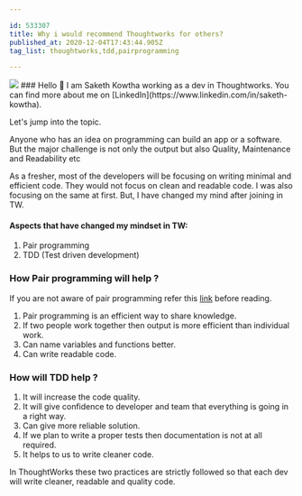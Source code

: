 ```yaml
---

id: 533307
title: Why i would recommend Thoughtworks for others?
published_at: 2020-12-04T17:43:44.905Z
tag_list: thoughtworks,tdd,pairprogramming

---
```


<img src='https://res.cloudinary.com/practicaldev/image/fetch/s--OP7JPS7_--/c_imagga_scale,f_auto,fl_progressive,h_420,q_auto,w_1000/https://dev-to-uploads.s3.amazonaws.com/i/c2jx9fctz91su4q3c8zf.jpg' />
      ### Hello 👋  
I am Saketh Kowtha working as a dev in Thoughtworks. You can find more about me on [LinkedIn](https://www.linkedin.com/in/saketh-kowtha).

Let's jump into the topic.

Anyone who has an idea on programming can build an app or a software. But the major challenge is not only the output but also Quality, Maintenance and Readability etc

As a fresher, most of the developers will be focusing on writing minimal and efficient code. They would not focus on clean and readable code. I was also focusing on the same at first. But, I have changed my mind after joining in TW.

#### Aspects that have changed my mindset in TW:

1. Pair programming
2. TDD (Test driven development)

### How Pair programming will help ?

If you are not aware of pair programming refer this [link](https://www.google.com/url?sa=t&rct=j&q=&esrc=s&source=web&cd=&cad=rja&uact=8&ved=2ahUKEwik1e-h_bPtAhUj7XMBHepZBtgQmhMwHHoECB4QAg&url=https%3A%2F%2Fen.wikipedia.org%2Fwiki%2FPair_programming&usg=AOvVaw2XIDcQ9pCPWuIrEm9z5kkV) before reading.

1. Pair programming is an efficient way to share knowledge.
2. If two people work together then output is more efficient than individual work.
3. Can name variables and functions better.
4. Can write readable code.

### How will TDD help ?

1. It will increase the code quality.
2. It will give confidence to developer and team that everything is going in a right way.
3. Can give more reliable solution.
4. If we plan to write a proper tests then documentation is not at all required.
5. It helps to us to write cleaner code.

In ThoughtWorks these two practices are strictly followed so that each dev will write cleaner, readable and quality code.
